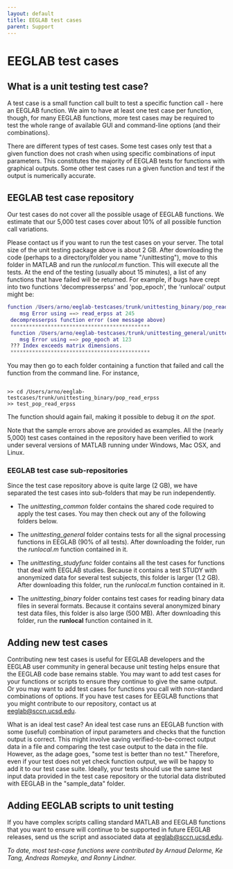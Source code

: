 ```yaml
---
layout: default
title: EEGLAB test cases
parent: Support
---
```

EEGLAB test cases
===

## What is a unit testing test case?

A test case is a small function call built to test a
specific function call - here an EEGLAB function. We aim to have at
least one test case per function, though, for many EEGLAB functions, 
more test cases may be required to test the whole range of available GUI
and command-line options (and their combinations).

There are different types of test cases. Some test cases only test
that a given function does not crash when using specific combinations of
input parameters. This constitutes the majority of EEGLAB tests for
functions with graphical outputs. Some other test cases run a given
function and test if the output is numerically accurate.

## EEGLAB test case repository

Our test cases do not cover all the possible usage of EEGLAB functions.
We estimate that our 5,000 test cases cover about 10% of all
possible function call variations.

Please contact us if you want to run the test cases on your server. The total size of the unit testing package above is about 2 GB. After downloading the code (perhaps to a directory/folder you
name "/unittesting"), move to this folder in MATLAB and run the
*runlocal.m* function. This will execute all the tests. At the end of
the testing (usually about 15 minutes), a list of any functions that
have failed will be returned. For example, if bugs have crept into two
functions 'decompresserpss' and 'pop_epoch', the 'runlocal' output might
be:

```matlab
function /Users/arno/eeglab-testcases/trunk/unittesting_binary/pop_read_erpss/test_pop_read_erpss.m
    msg Error using ==> read_erpss at 245
 decompresserpss function error (see message above)
 *********************************************
 function /Users/arno/eeglab-testcases/trunk/unittesting_general/unittesting_popfunc/pop_epoch/test_pop_epoch.m
    msg Error using ==> pop_epoch at 123
 ??? Index exceeds matrix dimensions.
 *********************************************
```


You may then go to each folder containing a function that failed and
call the function from the command line. For instance,

```

>> cd /Users/arno/eeglab-testcases/trunk/unittesting_binary/pop_read_erpss
>> test_pop_read_erpss

```

The function should again fail, making it possible to debug it *on the
spot*.

Note that the sample errors above are provided as examples. All
the (nearly 5,000) test cases contained in the repository have been
verified to work under several versions of MATLAB running under
Windows, Mac OSX, and Linux.

### EEGLAB test case sub-repositories

Since the test case repository above is quite large (2 GB), we have
separated the test cases into sub-folders that may be run independently.
- The *unittesting_common* folder contains the shared code required to apply
the test cases. You may then check out any of the following folders
below.

- The *unittesting_general* folder contains tests for all the signal processing
functions in EEGLAB (90% of all tests). After
downloading the folder, run the *runlocal.m* function contained in
it.
- The *unittesting_studyfunc* folder contains all the test cases for functions that deal with
EEGLAB studies. Because it contains a test STUDY with anonymized data
for several test subjects, this folder is larger (1.2 GB). After
downloading this folder, run the
*runlocal.m* function contained in it.
- The *unittesting_binary* folder contains test cases for reading binary data files in several
formats. Because it contains several anonymized binary test data files,
this folder is also large (500 MB). After downloading this folder, run the <b>runlocal</b> function contained in it.

## Adding new test cases

Contributing new test cases is useful for EEGLAB developers and the EEGLAB user community in general because unit testing helps ensure that the EEGLAB code base remains stable. You may
want to add test cases for your functions or scripts to ensure they
continue to give the same output. Or you may want to add test cases for
functions you call with non-standard combinations of options. If you
have test cases for EEGLAB functions that you might contribute to our
repository, contact us at eeglab@sccn.ucsd.edu.

What is an ideal test case? An ideal test case runs an EEGLAB function
with some (useful) combination of input parameters and checks that
the function output is correct. This might involve saving
verified-to-be-correct output data in a file and comparing the test case
output to the data in the file. However, as the adage goes, "some test is
better than no test." Therefore, even if your test does not yet check
function output, we will be happy to add it to our test case suite.
Ideally, your tests should use the same test input data provided in the
test case repository or the tutorial data distributed with
EEGLAB in the "sample_data" folder.

## Adding EEGLAB scripts to unit testing

If you have complex scripts calling standard MATLAB and EEGLAB functions
that you want to ensure will continue to be supported in future EEGLAB
releases, send us the script and associated data at
eeglab@sccn.ucsd.edu.

<i>To date, most test-case functions were contributed by Arnaud Delorme,
Ke Tang, Andreas Romeyke, and Ronny Lindner.</i>